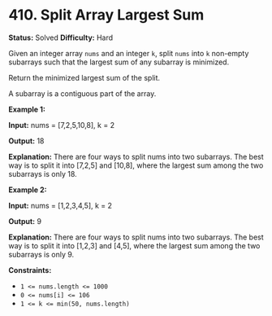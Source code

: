 # 410. Split Array Largest Sum

**Status:** Solved
**Difficulty:** Hard

Given an integer array `nums` and an integer `k`, split `nums` into `k` non-empty subarrays such that the largest sum of any subarray is minimized.

Return the minimized largest sum of the split.

A subarray is a contiguous part of the array.

**Example 1:**

**Input:** nums = [7,2,5,10,8], k = 2

**Output:** 18

**Explanation:** There are four ways to split nums into two subarrays.
The best way is to split it into [7,2,5] and [10,8], where the largest sum among the two subarrays is only 18.

**Example 2:**

**Input:** nums = [1,2,3,4,5], k = 2

**Output:** 9

**Explanation:** There are four ways to split nums into two subarrays.
The best way is to split it into [1,2,3] and [4,5], where the largest sum among the two subarrays is only 9.
 

**Constraints:**

- `1 <= nums.length <= 1000`
- `0 <= nums[i] <= 106`
- `1 <= k <= min(50, nums.length)`